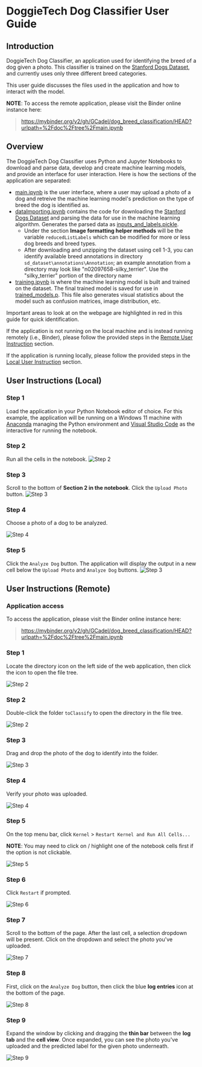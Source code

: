 # DoggieTech Dog Classifier User Guide

## Introduction

DoggieTech Dog Classifier, an application used for identifying the breed of a
dog given a photo. This classifier is trained on the
[Stanford Dogs Dataset](https://www.kaggle.com/datasets/jessicali9530/stanford-dogs-dataset),
and currently uses only three different breed categories.

This user guide discusses the files used in the application and how to interact
with the model.

**NOTE**: To access the remote application, please visit the Binder online
instance here:

> https://mybinder.org/v2/gh/GCadel/dog_breed_classification/HEAD?urlpath=%2Fdoc%2Ftree%2Fmain.ipynb

## Overview

The DoggieTech Dog Classifier uses Python and Jupyter Notebooks to download and
parse data, develop and create machine learning models, and provide an interface
for user interaction. Here is how the sections of the application are separated:

- [main.ipynb](./main.ipynb) is the user interface, where a user may upload a
  photo of a dog and retreive the machine learning model's prediction on the
  type of breed the dog is identified as.
- [dataImporting.ipynb](./dataImporting.ipynb) contains the code for downloading
  the
  [Stanford Dogs Dataset](https://www.kaggle.com/datasets/jessicali9530/stanford-dogs-dataset)
  and parsing the data for use in the machine learning algorithm. Generates the
  parsed data as [inputs_and_labels.pickle](./inputs_and_labels.pickle).
  - Under the section **Image formatting helper methods** will be the variable
    `reducedListLabels` which can be modified for more or less dog breeds and
    breed types.
  - After downloading and unzipping the dataset using cell 1-3, you can identify
    available breed annotations in directory
    `sd_dataset\annotations\Annotation`; an example annotation from a directory
    may look like "n02097658-silky_terrier". Use the "silky_terrier" portion of
    the directory name
- [training.ipynb](./training.ipynb) is where the machine learning model is
  built and trained on the dataset. The final trained model is saved for use in
  [trained_models.p](./trained_models.p). This file also generates visual
  statistics about the model such as confusion matrices, image distribution,
  etc.

Important areas to look at on the webpage are highlighted in red in this guide
for quick identification.

If the application is not running on the local machine and is instead running
remotely (i.e., Binder), please follow the provided steps in the
[Remote User Instruction](#user-instructions-remote) section.

If the application is running locally, please follow the provided steps in the
[Local User Instruction](#user-instructions-local) section.

## User Instructions (Local)

### Step 1

Load the application in your Python Notebook editor of choice. For this example,
the application will be running on a Windows 11 machine with
[Anaconda](https://www.anaconda.com/download) managing the Python environment
and [Visual Studio Code](https://code.visualstudio.com/) as the interactive for
running the notebook.

### Step 2

Run all the cells in the notebook. <img src="./local_01.png" alt='Step 2'>

### Step 3

Scroll to the bottom of **Section 2 in the notebook**. Click the `Upload Photo`
button. <img src="./local_02.png" alt='Step 3'>

### Step 4

Choose a photo of a dog to be analyzed.

<img src="./local_03.png" alt='Step 4'>

### Step 5

Click the `Analyze Dog` button. The application will display the output in a new
cell below the `Upload Photo` and `Analyze Dog` buttons.
<img src="./local_04.png" alt='Step 3'>

## User Instructions (Remote)

### Application access

To access the application, please visit the Binder online instance here:

> https://mybinder.org/v2/gh/GCadel/dog_breed_classification/HEAD?urlpath=%2Fdoc%2Ftree%2Fmain.ipynb

### Step 1

Locate the directory icon on the left side of the web application, then click
the icon to open the file tree.

<img src="./run_remote_01.png" alt='Step 2'>

### Step 2

Double-click the folder `toClassify` to open the directory in the file tree.

<img src="./run_remote_02.png" alt='Step 2'>

### Step 3

Drag and drop the photo of the dog to identify into the folder.

<img src="./run_remote_03.png" alt='Step 3'>

### Step 4

Verify your photo was uploaded.

<img src="./run_remote_04.png" alt='Step 4'>

### Step 5

On the top menu bar, click `Kernel` > `Restart Kernel and Run All Cells...`

**NOTE**: You may need to click on / highlight one of the notebook cells first
if the option is not clickable.

<img src="./run_remote_05.png" alt='Step 5'>

### Step 6

Click `Restart` if prompted.

<img src="./run_remote_06.png" alt='Step 6'>

### Step 7

Scroll to the bottom of the page. After the last cell, a selection dropdown will
be present. Click on the dropdown and select the photo you've uploaded.

<img src="./run_remote_07.png" alt='Step 7'>

### Step 8

First, click on the `Analyze Dog` button, then click the blue **log entries**
icon at the bottom of the page.

<img src="./run_remote_08.png" alt='Step 8'>

### Step 9

Expand the window by clicking and dragging the **thin bar** between the **log
tab** and the **cell view**. Once expanded, you can see the photo you've
uploaded and the predicted label for the given photo underneath.

<img src="./run_remote_09.png" alt='Step 9'>
